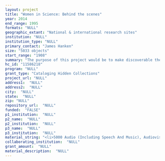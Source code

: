 ```yaml
--- 
layout: project 
title: "Women in Science: Behind the scenes"
year: 2014
end_range: 1995
formats: "NULL"
geographic_extant: "National & international research sites"
institution: "NULL"
institution_type: "NULL"
primary_contact: "James Hanken"
size: "5033 objects"
start_range: "1908"
summary: "The purpose of this project would be to make discoverable the papers, correspondence, manuscripts, drawings, notes, films and other research-related materials for successful women scientists with uncatalogued archives held by the Ernst Mayr Library of the Museum of Comparative Zoology: Tilly Edinger, Ruth Turner, Elizabeth Bangs Bryant & Myvanwy Dick. The audience will be scholars and students in the history of science, marine biology, arachnology and paleontology, particularly those with an interest in women scientists. These collection are well-suited to a grant because they are currently hidden to researchers."
hc_id: "11586218"
program: "NULL"
grant_type: "Cataloging Hidden Collections"
project_url: "NULL"
address1:  "NULL"
address2:  "NULL"
city:  "NULL"
state:  "NULL"
zip: "NULL"
repository_url:  "NULL"
funded:  "FALSE"
p1_institution:  "NULL"
p2_name:  "NULL"
p2_institution:  "NULL"
p3_name:  "NULL"
p3_institution:  "NULL"
material_string: "<li>5000 Audio (Including Speech And Music), Audiovisual, Dataset (Paper Based Or Electronic), Ephemera, Image, Manuscript, Text (Including Electronic Texts)</li>"
collaborating_institution:  "NULL"
grant_amount:  "NULL"
material_description:  "NULL"
---
```

